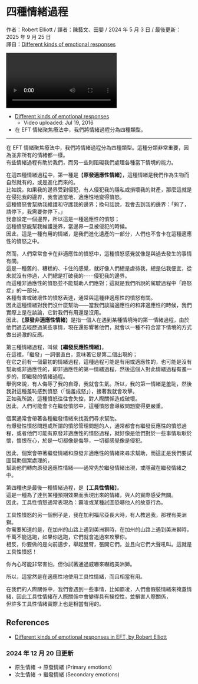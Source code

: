 # 四種情緒過程
作者：Robert Elliott / 譯者：陳藝文、田嬰 / 2024 年 5 月 3 日 / 最後更新：2025 年 9 月 25 日<br />
譯自：[Different kinds of emotional responses](https://youtu.be/sJl3GJLTUj4)

<div class="video-wrapper"><video src="/assets/files/what_is_eft.mp4" controls playsinline></video></div>

- [Different kinds of emotional responses](https://youtu.be/sJl3GJLTUj4)
  - Video uploaded: Jul 19, 2016
- 在 EFT 情緒聚焦療法中，我們將情緒過程分為四種類型。

---

在 EFT 情緒聚焦療法中，我們將情緒過程分為四種類型。這種分類非常重要，因為並非所有的情緒都一樣。  
有些情緒過程有助於我們，而另一些則阻礙我們處理各種當下情境的能力。

在這四種情緒過程中，第一種是【**原發適應性情緒**】，這種情緒是我們作為生物而自然就有的，或是進化而來的。  
比如說，如果我的邊界受到侵犯，有人侵犯我的隱私或損壞我的財產，那麼這就是在侵犯我的邊界，我會適當地、適應性地變得憤怒。  
這種憤怒會幫助我維護和守護我的邊界；換句話說，我會去到我的邊界：「夠了，請停下，我需要你停下。」  
我會設定一個邊界，所以這是一種適應性的憤怒；  
這種憤怒能幫我維護邊界，當邊界一旦被侵犯的時候。  
因此，這是一種有用的情緒，是我們進化遺產的一部分，人們也不會卡在這種適應性的憤怒之中。

然而，人們常常會卡在非適應性的憤怒中，這種憤怒感覺就像是與過去發生的事情有關。  
這是一種舊的、糟糕的、卡住的感覺，就好像人們總是虐待我，總是佔我便宜，從來就沒有停過，人們總是打破我的⋯⋯侵犯我的邊界。  
而這種非適應性的憤怒並不能幫助人們應對；這就是我們所說的駕駛過程中「路怒症」的一部分。  
各種有害或破壞性的憤怒表達，通常與這種非適應性的憤怒有關。  
因此這種情緒對我們沒什麼幫助——當我們談論適應性的和非適應性的時候，我們實際上是在談論，它對我們有用還是沒用。  
因此，【**原發非適應性情緒**】是指一個人在遇到某種情境時的第一情緒過程，由於他們過去經歷過某些事情，現在還影響著他們，就會以一種不符合當下情境的方式做出過激的反應。

第三種情緒過程，叫做【**繼發反應性情緒**】。  
在這裡，「繼發」一詞很直白，意味著它是第二個出現的；  
在它之前有一個最初的情緒過程，這種過程可能是有用或適應性的，也可能是沒有幫助或非適應性的，即非適應性的第一情緒過程，然後這個人對此情緒過程有進一步的，即繼發的情緒過程。  
舉例來說，有人侮辱了我的自尊，我就會生氣。所以，我的第一情緒是羞恥，然後我對這種羞恥感到憤怒（「惱羞成怒」），接著我就會攻擊。  
正如我所說，這種憤怒往往會失控，對人際關係造成破壞。  
因此，人們可能會卡在繼發憤怒中，這種憤怒會導致問題變得更嚴重。

個案通常會帶著各種繼發情緒來找我們尋求幫助。  
有爆發性憤怒問題或所謂的憤怒管理問題的人，通常都會有繼發反應性的憤怒過程，或者他們可能有原發非適應性的憤怒過程，就好像是他們對於一些事情耿耿於懷，懷恨在心，於是一切都像是侮辱，一切都感覺像是侵犯。

因此，個案會帶著繼發情緒和原發非適應性的情緒來尋求幫助，而這正是我們要試圖幫助個案處理的，  
幫助他們轉向原發適應性情緒——通常先於繼發情緒出現，或隱藏在繼發情緒之中。

第四種也是最後一種情緒過程，是【**工具性情緒**】。  
這是一種為了達到某種預期效果而表現出來的情緒，與人的實際感受無關。  
因此，工具性憤怒通常表現為：霸凌或某種試圖恐嚇他人的故意行為。

工具性憤怒的另一個例子是，我在加利福尼亞長大時，有人教過我，那裡有美洲獅。  
你需要知道的是，在加州的山路上遇到美洲獅時，在加州的山路上遇到美洲獅時，千萬不能逃跑，如果你逃跑，它們就會追過來攻擊你。  
相反，你要做的是向前邁步，舉起雙臂，張開它們，並且向它們大聲吼叫。這就是工具性憤怒！

你內心可能非常害怕，但你試著通過威嚇來嚇跑美洲獅。

所以，這當然是在適應性地使用工具性情緒，而且相當有用。

在我們的人際關係中，我們會遇到一些事情，比如霸凌，人們會假裝情緒來掩蓋情緒，因此工具性情緒在人際關係中會變得具有操控性，並損害人際關係，  
但許多工具性情緒實際上也是相當有用的。

## References
- [Different kinds of emotional responses in EFT, by Robert Elliott](s.htm?p=emotions)

### 2024 年 12 月 20 日更新
- 原生情緒 → 原發情緒 (Primary emotions)
- 次生情緒 → 繼發情緒 (Secondary emotions)
